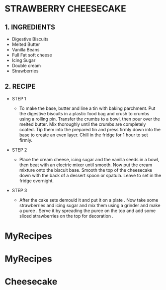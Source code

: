 #                STRAWBERRY CHEESECAKE



## 1. INGREDIENTS

* Digestive Biscuits
* Melted Butter
* Vanilla Beans
* Full Fat soft cheese
* Icing Sugar
* Double cream
* Strawberries



## 2. RECIPE

* STEP 1

  * To make the base, butter and line a  tin with baking parchment. Put the digestive biscuits in a plastic food bag and crush to crumbs using a rolling pin. Transfer the crumbs to a bowl, then pour over the melted butter. Mix thoroughly until the crumbs are completely coated. Tip them into the prepared tin and press firmly down into the base to create an even layer. Chill in the fridge for 1 hour to set firmly.

* STEP 2

  * Place the cream cheese, icing sugar and the vanilla seeds in a bowl, then beat with an electric mixer until smooth.  Now put  the cream mixture onto the biscuit base. Smooth the top of the cheesecake down with the back of a dessert spoon or spatula. Leave to set in the fridge overnight.

    

* STEP 3

  * After the cake sets demould it and put it on a plate . Now take some strawberries and icing sugar and mix them using a grinder and make a puree . Serve it by spreading the puree on the top and add some sliced strawberries on the top for decoration .



# MyRecipes
# MyRecipes
# Cheesecake
